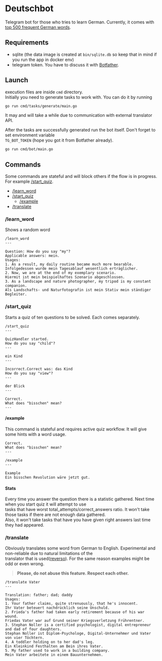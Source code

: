 # Deutschbot

Telegram bot for those who tries to learn German. Currently, it comes with [top 500 frequent German words](https://www.thegermanprofessor.com/top-500-german-words/).  

## Requirements
- sqlite (the data image is created at `bin/sqlite.db` so keep that in mind if you run the app in docker env)
- telegram token. You have to discuss it with [Botfather](https://t.me/botfather).  


## Launch

execution files are inside `cmd` directory.  
Initially you need to generate tasks to work with. You can do it by running  
```bash
go run cmd/tasks/generate/main.go
```

It may and will take a while due to communication with external translator API. 

After the tasks are successfully generated run the bot itself.  Don't forget to set environment variable  
`TG_BOT_TOKEN` (hope you got it from Botfather already).  

```bash
go run cmd/bot/main.go
```

## Commands

Some commands are stateful and will block others if the flow is in progress. For example [/start_quiz](#/start_quiz).  

- [/learn_word](#learn_word)
- [/start_quiz](#start_quiz)
    - [/example](#example)
- [/translate](#translate)

### /learn_word

Shows a random word

```
/learn_word
---

Question: How do you say "my"?
Applicable answers: mein.
Usages:
1. As a result, my daily routine became much more bearable.
Infolgedessen wurde mein Tagesablauf wesentlich erträglicher.
2. Now, we are at the end of my exemplary scenario.
Hiermit ist mein beispielhaftes Szenario abgeschlossen.
3. As a landscape and nature photographer, my tripod is my constant companion.
Als Landschafts- und Naturfotografin ist mein Stativ mein ständiger Begleiter.
```


### /start_quiz

Starts a quiz of ten questions to be solved.  Each comes separately.  

```
/start_quiz
---

QuizHandler started.
How do you say "child"?
---

ein Kind
---

Incorrect.Correct was: das Kind
How do you say "view"?
---

der Blick
---

Correct.
What does "bisschen" mean?
---

```

#### /example

This command is stateful and requires active quiz workflow. It will give some hints with a word usage.

```
Correct.
What does "bisschen" mean?
---

/example
---

Example
Ein bisschen Revolution wäre jetzt gut.

```

#### Stats

Every time you answer the question there is a statistic gathered. Next time when you start quiz it will attempt to use  
tasks that have worst total_attempts/correct_answers ratio. It won't take those tasks if there are not enough data gathered.  
Also, it won't take tasks that have you have given right answers last time they had appeared.

### /translate

Obviously translates some word from German to English. Experimental and non-reliable due to natural limitations of the  
translator that is used([reverso](https://context.reverso.net/)). For the same reason examples might be odd or even wrong.  

> **Please, do not abuse this feature. Respect each other.**

```
/translate Vater
---

Translation: father; dad; daddy
Usages:
1. Your father claims, quite strenuously, that he's innocent.
Ihr Vater beteuert nachdrücklich seine Unschuld.
2. Frieda's father had taken early retirement because of his war wound.
Friedas Vater war auf Grund seiner Kriegsverletzung Frührentner.
3. Stephan Noller is a certified psychologist, digital entrepreneur and dad of four daughters.
Stephan Noller ist Diplom-Psychologe, Digital-Unternehmer und Vater von vier Töchtern.
4. A toddler holding on to her dad's leg.
Ein Kleinkind Festhalten am Bein ihres Vater.
5. My father used to work in a building company.
Mein Vater arbeitete in einem Bauunternehmen.
```
